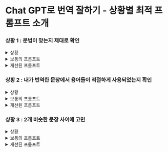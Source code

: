 # Chat GPT로 번역 잘하기 - 상황별 최적 프롬프트 소개

###  상황 1 : 문법이 맞는지 제대로 확인

<details>
<summary>상황</summary>

    내가 번역한 문장이 문법적으로 정확한지 확인하고, 만약 틀렸으면 고치고 싶은 상황
- 원문 : 그녀는 오랜 시간 음악을 공부했습니다.
- 내가 번역한 문장 : She long time studied music.  
</details>
<details>
<summary>보통의 프롬프트</summary>

- 이 문장 문법 어때?
- 'She long time studied music.'
</details>
<details>
<summary>개선된 프롬프트</summary>

- 나는 번역이 문법적으로 정확할 뿐만 아니라, 영어권 청자들에게도 자연스럽게 잘 와닿게 하고 싶음
- 번역문의 문법을 검사하고 문법이 틀렸다면 왜 틀렸는지, 다음엔 안틀릴 수 있도록 이유를 설명해줘. 최대한 쉽게 설명해줘
- 그리고 더 자연스럽거나 매력적으로 들릴 수 있는 다른 표현을 3개 제안해줘
- 번역문은아래와 같아
- 'She long time studied music.'
</details>


### 상황 2 : 내가 번역한 문장에서 용어들이 적절하게 사용되었는지 확인
<details>
<summary>상황</summary>

    문법뿐만 아니라 전반적으로 내가 번역한 문장이 괜찮은지, 용어들이 잘 번역된건지 확인

- 원문 : 행정안전부은 2024년 사용자 중심의 공공 웹·앱 사용자 인터페이스(UI)와 사용자 경험(UX) 혁신을 위해 12억원 규모의 예산을 투입하여 본격 개선한다.
- 번역한 문장 : The Ministry of Public Administration and Security will invest 1.2 billion won in budget to innovate user-based public web and app user interface (UI) and user experience (UX) in 2024 to improve it.

</details>
<details>
<summary>보통의 프롬프트</summary>

- 원문 : 행정안전부은 2024년 사용자 중심의 공공 웹·앱 사용자 인터페이스(UI)와 사용자 경험(UX) 혁신을 위해 12억원 규모의 예산을 투입하여 본격 개선한다.
- 번역 : The Ministry of Public Administration and Security will invest 1.2 billion won in budget to innovate user-based public web and app user interface (UI) and user experience (UX) in 2024 to improve it
- 내 번역 어때
</details>
<details>
<summary>개선된 프롬프트</summary>
원문 : 행정안전부은 2024년 사용자 중심의 공공 웹·앱 사용자 인터페이스(UI)와 사용자 경험(UX) 혁신을 위해 12억원 규모의 예산을 투입하여 본격 개선한다.

번역 : The Ministry of Public Administration and Security will invest 1.2 billion won in budget to innovate user-centered public web and app user interface (UI) and user experience (UX) in 2024 to improve it in earnest.

- 내가 번역한 영어 문장 어때? 이상하면 이유를 알려줘
- 특히 사용자 경험 혁신, 사용자 중심, 공공 웹앱 같은 전문 용어들의 번역이 제대로 된게 맞는지 꼭 확인해주고 이유를 알려줘
- 번역을 개선할 수 있으면, 영어적으로 자연스럽게 표현해줘
- 이 글은 정부의 보도자료이기 떄문에 문장이 간결하고 정확하고 분명해야 해
- 개선된 번역문은 3가지 옵션을 주고, 왜 그렇게 번역했는지 이유도 설명해줘
- 그리고 그 중에서 가장 좋은 옵션을 선정해줘
</details>

### 상황 3 :  2개 비슷한 문장 사이에 고민

<details>
<summary>상황</summary>

    2개의 비슷한 번역문장이 있는데 어떤게 더 좋은지 고민을 하는 경우

- 원문 : 해당 장치는 인터넷에 쉽게 접근할 수 있도록 한다.
- 번역 1 : The device enables easy access to the internet.
- 번역 2 : The device facilitates easy access to the internet.  
</details>
<details>
<summary>보통의 프롬프트</summary>

- "이 두 문장 중 어떤게 낫니? '
- A: The device enables easy access to the internet. 
- B: The device facilitates easy access to the internet.'"
</details>
<details>
<summary>개선된 프롬프트</summary>
번역 1) The device enables easy access to the internet

번역 2) The device facilitates easy access to the internet.

- 두 번역 문장 중 어떤게 낫니?
- 원문 : 해당 장치는 인터넷에 쉽게 접근할 수 있도록 한다.
- 원문은 기술적 제품을 설명하는 글이다
- 특히 enable와 facilitate의 미묘한 차이를 구체적으로 설명해주고, 어떤 상황에서는 어떤 단어를 쓰는게 더 맞는지 추천해줘
- 두 번역문장 말고도 대안이 있으면 알려주고 이유를 설명해줘
</details>
